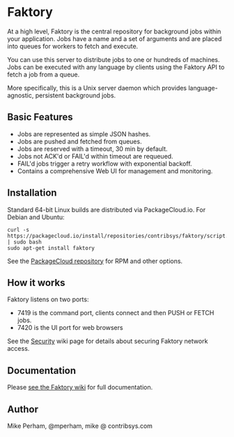 # Faktory

At a high level, Faktory is the central repository for background jobs
within your application. Jobs have a name and a set of
arguments and are placed into queues for workers to fetch and execute.

You can use this server to distribute jobs to one or hundreds of
machines.  Jobs can be executed with any language by clients using
the Faktory API to fetch a job from a queue.

More specifically, this is a Unix server daemon which provides
language-agnostic, persistent background jobs.

## Basic Features

- Jobs are represented as simple JSON hashes.
- Jobs are pushed and fetched from queues.
- Jobs are reserved with a timeout, 30 min by default.
- Jobs not ACK'd or FAIL'd within timeout are requeued.
- FAIL'd jobs trigger a retry workflow with exponential backoff.
- Contains a comprehensive Web UI for management and monitoring.

## Installation

Standard 64-bit Linux builds are distributed via PackageCloud.io.  For Debian and Ubuntu:

```
curl -s https://packagecloud.io/install/repositories/contribsys/faktory/script.deb.sh | sudo bash
sudo apt-get install faktory
```

See the [PackageCloud repository](https://packagecloud.io/contribsys/faktory) for RPM and other options.

## How it works

Faktory listens on two ports:

* 7419 is the command port, clients connect and then PUSH or FETCH jobs.
* 7420 is the UI port for web browsers

See the [Security](/contribsys/faktory/wiki/Security) wiki page for
details about securing Faktory network access.

## Documentation

Please [see the Faktory wiki](/contribsys/faktory/wiki) for full documentation.

## Author

Mike Perham, @mperham, mike @ contribsys.com
